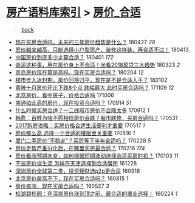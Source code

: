 [房产语料库索引](../../README.md)  > [房价_合适](房价_合适.md)
====
> [back](../README.md)

- [现在买房合适吗，未来的三年房价趋势是什么？](http://jkwz.applinzi.com/ittc/7096600174157890570.html#%E7%8E%B0%E5%9C%A8%E4%B9%B0%E6%88%BF%E5%90%88%E9%80%82%E5%90%97%EF%BC%8C%E6%9C%AA%E6%9D%A5%E7%9A%84%E4%B8%89%E5%B9%B4%E6%88%BF%E4%BB%B7%E8%B6%8B%E5%8A%BF%E6%98%AF%E4%BB%80%E4%B9%88%EF%BC%9F) 180427 *28* 
- [房价越来越高，只能选择小户型房产，装修这样装，再合适不过！](http://jkwz.applinzi.com/ittc/7091571032152605712.html#%E6%88%BF%E4%BB%B7%E8%B6%8A%E6%9D%A5%E8%B6%8A%E9%AB%98%EF%BC%8C%E5%8F%AA%E8%83%BD%E9%80%89%E6%8B%A9%E5%B0%8F%E6%88%B7%E5%9E%8B%E6%88%BF%E4%BA%A7%EF%BC%8C%E8%A3%85%E4%BF%AE%E8%BF%99%E6%A0%B7%E8%A3%85%EF%BC%8C%E5%86%8D%E5%90%88%E9%80%82%E4%B8%8D%E8%BF%87%EF%BC%81) 180413  
- [中国房价到底多少才算合适？](http://jkwz.applinzi.com/ittc/7086680983841801222.html#%E4%B8%AD%E5%9B%BD%E6%88%BF%E4%BB%B7%E5%88%B0%E5%BA%95%E5%A4%9A%E5%B0%91%E6%89%8D%E7%AE%97%E5%90%88%E9%80%82%EF%BC%9F) 180401 *172* 
- [命运这种事，用在房价身上不合适！坐看2018房贷三大趋势](http://jkwz.applinzi.com/ittc/7083634218485941258.html#%E5%91%BD%E8%BF%90%E8%BF%99%E7%A7%8D%E4%BA%8B%EF%BC%8C%E7%94%A8%E5%9C%A8%E6%88%BF%E4%BB%B7%E8%BA%AB%E4%B8%8A%E4%B8%8D%E5%90%88%E9%80%82%EF%BC%81%E5%9D%90%E7%9C%8B2018%E6%88%BF%E8%B4%B7%E4%B8%89%E5%A4%A7%E8%B6%8B%E5%8A%BF) 180323 *2* 
- [青岛房价现在算是高吗，现在买房合适吗？](http://jkwz.applinzi.com/ittc/7066214947682255883.html#%E9%9D%92%E5%B2%9B%E6%88%BF%E4%BB%B7%E7%8E%B0%E5%9C%A8%E7%AE%97%E6%98%AF%E9%AB%98%E5%90%97%EF%BC%8C%E7%8E%B0%E5%9C%A8%E4%B9%B0%E6%88%BF%E5%90%88%E9%80%82%E5%90%97%EF%BC%9F) 180204 *12* 
- [楼市步入冰封期，房价回落归平，现在是不是合适入手？](http://jkwz.applinzi.com/ittc/7054011147584275473.html#%E6%A5%BC%E5%B8%82%E6%AD%A5%E5%85%A5%E5%86%B0%E5%B0%81%E6%9C%9F%EF%BC%8C%E6%88%BF%E4%BB%B7%E5%9B%9E%E8%90%BD%E5%BD%92%E5%B9%B3%EF%BC%8C%E7%8E%B0%E5%9C%A8%E6%98%AF%E4%B8%8D%E6%98%AF%E5%90%88%E9%80%82%E5%85%A5%E6%89%8B%EF%BC%9F) 180102  
- [黄陂十月房价环比下跌8个点 跌幅最大 此时买房合适吗？](http://jkwz.applinzi.com/ittc/7033976402372723728.html#%E9%BB%84%E9%99%82%E5%8D%81%E6%9C%88%E6%88%BF%E4%BB%B7%E7%8E%AF%E6%AF%94%E4%B8%8B%E8%B7%8C8%E4%B8%AA%E7%82%B9+%E8%B7%8C%E5%B9%85%E6%9C%80%E5%A4%A7+%E6%AD%A4%E6%97%B6%E4%B9%B0%E6%88%BF%E5%90%88%E9%80%82%E5%90%97%EF%BC%9F) 171109 *12* 
- [北京房价，看中房子，价格合适吗](http://jkwz.applinzi.com/ittc/7021465495960814608.html#%E5%8C%97%E4%BA%AC%E6%88%BF%E4%BB%B7%EF%BC%8C%E7%9C%8B%E4%B8%AD%E6%88%BF%E5%AD%90%EF%BC%8C%E4%BB%B7%E6%A0%BC%E5%90%88%E9%80%82%E5%90%97) 171006  
- [南通如此高的房价，现在投资合适吗？](http://jkwz.applinzi.com/ittc/7013111254045164561.html#%E5%8D%97%E9%80%9A%E5%A6%82%E6%AD%A4%E9%AB%98%E7%9A%84%E6%88%BF%E4%BB%B7%EF%BC%8C%E7%8E%B0%E5%9C%A8%E6%8A%95%E8%B5%84%E5%90%88%E9%80%82%E5%90%97%EF%BC%9F) 170914 *51* 
- [什么时候买房合适？一二线城市房价不会降太多](http://jkwz.applinzi.com/ittc/7012564613684806673.html#%E4%BB%80%E4%B9%88%E6%97%B6%E5%80%99%E4%B9%B0%E6%88%BF%E5%90%88%E9%80%82%EF%BC%9F%E4%B8%80%E4%BA%8C%E7%BA%BF%E5%9F%8E%E5%B8%82%E6%88%BF%E4%BB%B7%E4%B8%8D%E4%BC%9A%E9%99%8D%E5%A4%AA%E5%A4%9A) 170912 *1* 
- [韩愈：百姓为啥不愿相信房价会跌？股市跌惨，买房合适吗？](http://jkwz.applinzi.com/ittc/6973751505432609796.html#%E9%9F%A9%E6%84%88%EF%BC%9A%E7%99%BE%E5%A7%93%E4%B8%BA%E5%95%A5%E4%B8%8D%E6%84%BF%E7%9B%B8%E4%BF%A1%E6%88%BF%E4%BB%B7%E4%BC%9A%E8%B7%8C%EF%BC%9F%E8%82%A1%E5%B8%82%E8%B7%8C%E6%83%A8%EF%BC%8C%E4%B9%B0%E6%88%BF%E5%90%88%E9%80%82%E5%90%97%EF%BC%9F) 170531  
- [2017购房攻略：买房价格合适生活便利才重要](http://jkwz.applinzi.com/ittc/6968688498805572612.html#2017%E8%B4%AD%E6%88%BF%E6%94%BB%E7%95%A5%EF%BC%9A%E4%B9%B0%E6%88%BF%E4%BB%B7%E6%A0%BC%E5%90%88%E9%80%82%E7%94%9F%E6%B4%BB%E4%BE%BF%E5%88%A9%E6%89%8D%E9%87%8D%E8%A6%81) 170517 *1* 
- [房价那么高 选择一个合适的楼层至关重要](http://jkwz.applinzi.com/ittc/6968302746397574148.html#%E6%88%BF%E4%BB%B7%E9%82%A3%E4%B9%88%E9%AB%98+%E9%80%89%E6%8B%A9%E4%B8%80%E4%B8%AA%E5%90%88%E9%80%82%E7%9A%84%E6%A5%BC%E5%B1%82%E8%87%B3%E5%85%B3%E9%87%8D%E8%A6%81) 170516 *1* 
- [厦门二手房价“不稳定”？买房等下半年合适吗？](http://jkwz.applinzi.com/ittc/6939625673680487428.html#%E5%8E%A6%E9%97%A8%E4%BA%8C%E6%89%8B%E6%88%BF%E4%BB%B7%E2%80%9C%E4%B8%8D%E7%A8%B3%E5%AE%9A%E2%80%9D%EF%BC%9F%E4%B9%B0%E6%88%BF%E7%AD%89%E4%B8%8B%E5%8D%8A%E5%B9%B4%E5%90%88%E9%80%82%E5%90%97%EF%BC%9F) 170228 *5* 
- [房价走势严重分化后，在哪里买房最合适？](http://jkwz.applinzi.com/ittc/6935238185113355268.html#%E6%88%BF%E4%BB%B7%E8%B5%B0%E5%8A%BF%E4%B8%A5%E9%87%8D%E5%88%86%E5%8C%96%E5%90%8E%EF%BC%8C%E5%9C%A8%E5%93%AA%E9%87%8C%E4%B9%B0%E6%88%BF%E6%9C%80%E5%90%88%E9%80%82%EF%BC%9F) 170216 *174* 
- [房价看涨预期未变，如何根据短期波动选择合适买房时机？](http://jkwz.applinzi.com/ittc/6918727361762952197.html#%E6%88%BF%E4%BB%B7%E7%9C%8B%E6%B6%A8%E9%A2%84%E6%9C%9F%E6%9C%AA%E5%8F%98%EF%BC%8C%E5%A6%82%E4%BD%95%E6%A0%B9%E6%8D%AE%E7%9F%AD%E6%9C%9F%E6%B3%A2%E5%8A%A8%E9%80%89%E6%8B%A9%E5%90%88%E9%80%82%E4%B9%B0%E6%88%BF%E6%97%B6%E6%9C%BA%EF%BC%9F) 170103 *11* 
- [不谈房价谈生活 怎样在天津选择到合适居所](http://jkwz.applinzi.com/ittc/6916592162618999812.html#%E4%B8%8D%E8%B0%88%E6%88%BF%E4%BB%B7%E8%B0%88%E7%94%9F%E6%B4%BB+%E6%80%8E%E6%A0%B7%E5%9C%A8%E5%A4%A9%E6%B4%A5%E9%80%89%E6%8B%A9%E5%88%B0%E5%90%88%E9%80%82%E5%B1%85%E6%89%80) 161228  
- [深圳房价全球第二贵，投资理财选p2p更合适](http://jkwz.applinzi.com/ittc/6879202098616468485.html#%E6%B7%B1%E5%9C%B3%E6%88%BF%E4%BB%B7%E5%85%A8%E7%90%83%E7%AC%AC%E4%BA%8C%E8%B4%B5%EF%BC%8C%E6%8A%95%E8%B5%84%E7%90%86%E8%B4%A2%E9%80%89p2p%E6%9B%B4%E5%90%88%E9%80%82) 160918  
- [北京房价居高不下，现在买房合适吗？](http://jkwz.applinzi.com/ittc/6866504153072927749.html#%E5%8C%97%E4%BA%AC%E6%88%BF%E4%BB%B7%E5%B1%85%E9%AB%98%E4%B8%8D%E4%B8%8B%EF%BC%8C%E7%8E%B0%E5%9C%A8%E4%B9%B0%E6%88%BF%E5%90%88%E9%80%82%E5%90%97%EF%BC%9F) 160815 *1* 
- [房价疯涨，现在买房合适吗？](http://jkwz.applinzi.com/ittc/6836960148081607685.html#%E6%88%BF%E4%BB%B7%E7%96%AF%E6%B6%A8%EF%BC%8C%E7%8E%B0%E5%9C%A8%E4%B9%B0%E6%88%BF%E5%90%88%E9%80%82%E5%90%97%EF%BC%9F) 160527 *3* 
- [松湖碧桂园：在深圳房价涨到顶之前，最合适的置业选择！](http://jkwz.applinzi.com/ittc/6802400387160081412.html#%E6%9D%BE%E6%B9%96%E7%A2%A7%E6%A1%82%E5%9B%AD%EF%BC%9A%E5%9C%A8%E6%B7%B1%E5%9C%B3%E6%88%BF%E4%BB%B7%E6%B6%A8%E5%88%B0%E9%A1%B6%E4%B9%8B%E5%89%8D%EF%BC%8C%E6%9C%80%E5%90%88%E9%80%82%E7%9A%84%E7%BD%AE%E4%B8%9A%E9%80%89%E6%8B%A9%EF%BC%81) 160224 *1* 

